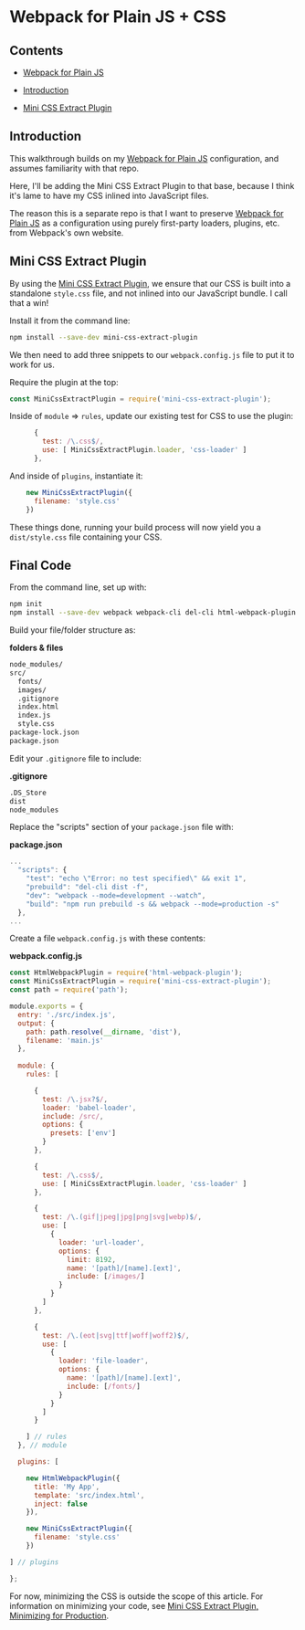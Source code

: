 # Webpack for Plain JS + CSS

## Contents

  - [Webpack for Plain JS](https://github.com/mjcampagna/webpack-for-plain-js)

  - [Introduction](#introduction)
  - [Mini CSS Extract Plugin](#mini-css-extract-plugin)

## Introduction

This walkthrough builds on my [Webpack for Plain JS](https://github.com/mjcampagna/webpack-for-plain-js) configuration, and assumes familiarity with that repo.

Here, I'll be adding the Mini CSS Extract Plugin to that base, because I think it's lame to have my CSS inlined into JavaScript files.

The reason this is a separate repo is that I want to preserve [Webpack for Plain JS](https://github.com/mjcampagna/webpack-for-plain-js) as a configuration using purely first-party loaders, plugins, etc. from Webpack's own website.

## Mini CSS Extract Plugin

By using the [Mini CSS Extract Plugin](https://github.com/webpack-contrib/mini-css-extract-plugin), we ensure that our CSS is built into a standalone `style.css` file, and not inlined into our JavaScript bundle. I call that a win!

Install it from the command line:

```sh
npm install --save-dev mini-css-extract-plugin
```

We then need to add three snippets to our `webpack.config.js` file to put it to work for us.

Require the plugin at the top:

```js
const MiniCssExtractPlugin = require('mini-css-extract-plugin');
```

Inside of `module` => `rules`, update our existing test for CSS to use the plugin:

```js
      {
        test: /\.css$/,
        use: [ MiniCssExtractPlugin.loader, 'css-loader' ]
      },
```

And inside of `plugins`, instantiate it:

```js
    new MiniCssExtractPlugin({
      filename: 'style.css'
    })
```

These things done, running your build process will now yield you a `dist/style.css` file containing your CSS.

## Final Code

From the command line, set up with:

```sh
npm init
npm install --save-dev webpack webpack-cli del-cli html-webpack-plugin babel-core babel-loader babel-preset-env style-loader css-loader file-loader url-loader
```

Build your file/folder structure as:

**folders & files**  
```sh
node_modules/
src/
  fonts/
  images/
  .gitignore
  index.html
  index.js
  style.css
package-lock.json
package.json
```

Edit your `.gitignore` file to include: 

**.gitignore**  
```sh
.DS_Store
dist
node_modules
```

Replace the "scripts" section of your `package.json` file with:

**package.json**
```js
...
  "scripts": {
    "test": "echo \"Error: no test specified\" && exit 1",
    "prebuild": "del-cli dist -f",
    "dev": "webpack --mode=development --watch",
    "build": "npm run prebuild -s && webpack --mode=production -s"
  },
...
```

Create a file `webpack.config.js` with these contents:

**webpack.config.js**  
```js
const HtmlWebpackPlugin = require('html-webpack-plugin');
const MiniCssExtractPlugin = require('mini-css-extract-plugin');
const path = require('path');

module.exports = {
  entry: './src/index.js',
  output: {
    path: path.resolve(__dirname, 'dist'),
    filename: 'main.js'
  },
  
  module: {
    rules: [

      { 
        test: /\.jsx?$/, 
        loader: 'babel-loader',
        include: /src/,
        options: {
          presets: ['env']
        }
      },

      {
        test: /\.css$/,
        use: [ MiniCssExtractPlugin.loader, 'css-loader' ]
      },

      {
        test: /\.(gif|jpeg|jpg|png|svg|webp)$/,
        use: [
          {
            loader: 'url-loader',
            options: {
              limit: 8192,
              name: '[path]/[name].[ext]',
              include: [/images/]
            }
          }
        ]
      },

      {
        test: /\.(eot|svg|ttf|woff|woff2)$/,
        use: [
          {
            loader: 'file-loader',
            options: {
              name: '[path]/[name].[ext]',
              include: [/fonts/]
            }
          }
        ]
      }

    ] // rules
  }, // module

  plugins: [

    new HtmlWebpackPlugin({
      title: 'My App',
      template: 'src/index.html',
      inject: false
    }),

    new MiniCssExtractPlugin({
      filename: 'style.css'
    })

] // plugins

};
```

For now, minimizing the CSS is outside the scope of this article. For information on minimizing your code, see [Mini CSS Extract Plugin, Minimizing for Production](https://github.com/webpack-contrib/mini-css-extract-plugin#minimizing-for-production).
